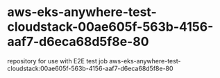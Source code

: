 # aws-eks-anywhere-test-cloudstack-00ae605f-563b-4156-aaf7-d6eca68d5f8e-80
repository for use with E2E test job aws-eks-anywhere-test-cloudstack:00ae605f-563b-4156-aaf7-d6eca68d5f8e-80
